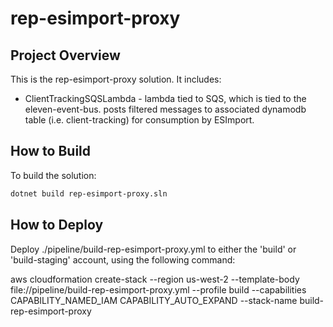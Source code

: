 # rep-esimport-proxy

## Project Overview

This is the rep-esimport-proxy solution. It includes:

- ClientTrackingSQSLambda - lambda tied to SQS, which is tied to the eleven-event-bus. posts filtered messages to associated dynamodb table (i.e. client-tracking) for consumption by ESImport.

## How to Build

To build the solution:

```bash
dotnet build rep-esimport-proxy.sln
```

## How to Deploy

Deploy ./pipeline/build-rep-esimport-proxy.yml to either the 'build' or 'build-staging' account, using the following command:


aws cloudformation create-stack --region us-west-2 --template-body file://pipeline/build-rep-esimport-proxy.yml --profile build --capabilities CAPABILITY_NAMED_IAM CAPABILITY_AUTO_EXPAND --stack-name build-rep-esimport-proxy


